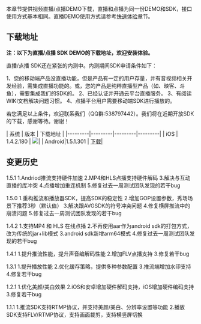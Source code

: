 本章节提供视频直播/点播DEMO下载，直播和点播为同一份DEMO和SDK，接口使用方式基本相同。直播DEMO使用方式请参考[快速体验](http://tce.fsphere.cn/doc/product/267/快速体验)章节。
## 下载地址

**注：以下为直播/点播 SDK DEMO的下载地址，欢迎安装体验。**

直播/点播 SDK还在紧张的内测中。内测期间SDK申请条件如下：

1、您的移动端产品没直播功能，但是产品有一定的用户存量，并有音视频相关开发经验，需集成直播功能的。或，您的产品是纯粹直播型产品（如、映客、斗鱼），需要集成我们的SDK的。
2、已经认证并开通云平台直播服务。
3、有阅读WIKI文档解决问题习惯。
4、点播平台用户需要移动端SDK进行播放的。

若您满足以上条件，欢迎联系我们（QQ群:538797442）。我们将在近期开放SDK的下载，感谢等待。谢谢！



| 系统 | 版本 | 下载地址 | 
|---------|---------|---------|---------|
| iOS | 1.4.2.180 |  ![](http://imgcache.tce.fsphere.cn/image/mccdn.qcloud.com/static/img/96240acaa7936727d75609a983262a27/image.png)|
| Android|1.5.1.301 | [下载](http://imgcache.tce.fsphere.cn/image/mccdn.qcloud.com/static/archive/5afff09d6b40a48db78243c24c5ca651/rtmpdemo-1.5.1.301.apk.zip)|

## 变更历史
1.5.1
1.Andriod推流支持硬件加速
2.MP4和HLS点播支持硬件解码
3.解决与互动直播的库冲突
4.点播增加重连机制
5.修复过去一周测试团队发现的若干bug

1.5.0
1.重构推流和播放器SDK，提高SDK的稳定性
2.增加GOP设置参数，秀场场景下推荐3秒（默认值）
3.解决跟AVGSDK的符号冲突问题
4.修复横屏推流中的崩溃问题
5.修复过去一周测试团队发现的若干bug

1.4.2
1.支持MP4 和 HLS 在线点播
2.不再使用aar作为android sdk的打包方式，改为传统的jar+lib模式
3.android sdk新增arm64模式
4.修复过去一周测试团队发现的若干bug


1.4.1
1.提升推流性能，提升声音编解码性能
2.增加FLV点播支持
3.修复若干bug

1.3.1
1.提升播放性能
2.优化缓存策略，提供多种参数配置
3.推流端增加水印支持
4.修复若干bug

1.2.1
1.优化美颜/美白效果
2.iOS和安卓增加硬件解码支持，iOS增加硬件编码支持
3.修复若干bug

1.1.1
1.推流SDK支持RTMP协议，并支持美颜/美白、分辨率设置等功能
2.播放SDK支持FLV/RTMP协议，支持画面裁剪，支持横竖屏切换
